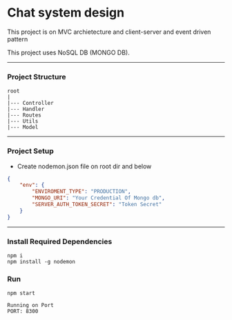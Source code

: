 # Chat system design
This project is on MVC archietecture and client-server and event driven pattern

This project uses NoSQL DB (MONGO DB).

-------------
### Project Structure
```
root
|
|--- Controller
|--- Handler
|--- Routes
|--- Utils 
|--- Model 
````
---------
### Project Setup
- Create nodemon.json file on root dir and below
```json
{
    "env": {
        "ENVIROMENT_TYPE": "PRODUCTION",
        "MONGO_URI": "Your Credential Of Mongo db",
        "SERVER_AUTH_TOKEN_SECRET": "Token Secret"
    }
}
```
---

### Install Required Dependencies
```
npm i
npm install -g nodemon
```
### Run
```
npm start
```
```
Running on Port
PORT: 8300
```